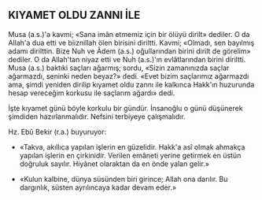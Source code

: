 ## KIYAMET OLDU ZANNI İLE

Musa (a.s.)'a kavmi; «Sana imân etmemiz için bir ölüyü dirilt» dediler. O da Allah'a dua etti ve biiznillah ölen birisini diriltti. Kavmi; «Olmadı, sen bayılmış adamı dirilttin. Bize Nuh ve Âdem (a.s.) oğullarından birini dirilt de görelim» dediler. O da Allah'tan niyaz etti ve Nuh (a.s.)'ın evlâtlarından birini diriltti. Musa (a.s.) baktıki saçları ağarmış; sordu, «Si­zin zamanınızda saçlar ağarmazdı, seninki ne­den beyaz?» dedi. «Evet bizim saçlarımız ağar­mazdı ama, şimdi yeniden dirilip kıyamet ol­du zannı ile kalkınca Hakk'ın huzurunda he­sap vereceğim korkusu ile saçlarım ağardı» dedi.

İşte kıyamet günü böyle korkulu bir gün­dür. İnsanoğlu o günü düşünerek şimdiden hazırlanmalıdır. Nefsini terbiyeye çalışmalıdır.

Hz. Ebû Bekir (r.a.) buyuruyor:

- «Takva, akıllıca yapılan işlerin en gü­zelidir. Hakk'a asî olmak ahmakça yapılan iş­lerin en çirkinidir. Verilen emâneti yerine ge­tirmek en üstün doğruluk sayılır. Hiyânet ola­raktan da en önde yalan gelir.»

- «Kulun kalbine, dünya süsünden biri girince; Allah ona darılır. Bu dargınlık, süs­ten ayrılıncaya kadar devam eder.»
